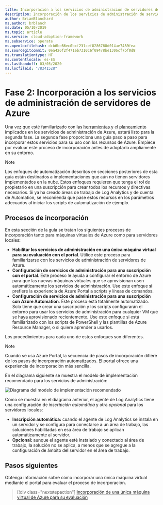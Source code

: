 ```yaml
---
title: Incorporación a los servicios de administración de servidores de Azure
description: Incorporación de los servicios de administración de servidores de Azure con información para servidores locales y máquinas virtuales de Azure.
author: BrianBlanchard
ms.author: brblanch
ms.date: 05/10/2019
ms.topic: article
ms.service: cloud-adoption-framework
ms.subservice: operate
ms.openlocfilehash: dcb6be86ec0bcf231cef8286768d014ae7489fea
ms.sourcegitcommit: 0ea426f2f471eb7310c6f09478be1306cf7bf0d8
ms.translationtype: HT
ms.contentlocale: es-ES
ms.lasthandoff: 03/05/2020
ms.locfileid: "78341528"
---
```

# <a name="phase-2-onboarding-azure-server-management-services"></a>Fase 2: Incorporación a los servicios de administración de servidores de Azure

Una vez que esté familiarizado con las [herramientas ](./tools-services.md) y el [planeamiento](./prerequisites.md) implicados en los servicios de administración de Azure, estará listo para la segunda fase. La segunda fase proporciona una guía paso a paso para incorporar estos servicios para su uso con los recursos de Azure. Empiece por evaluar este proceso de incorporación antes de adoptarlo ampliamente en su entorno.

> [!NOTE]
> Los enfoques de automatización descritos en secciones posteriores de esta guía están destinados a implementaciones que aún no tienen servidores implementados en la nube. Estos enfoques requieren que tenga el rol de propietario en una suscripción para crear todos los recursos y directivas necesarios. Si ya ha creado áreas de trabajo de Log Analytics y de cuenta de Automation, se recomienda que pase estos recursos en los parámetros adecuados al iniciar los scripts de automatización de ejemplo.

## <a name="onboarding-processes"></a>Procesos de incorporación

En esta sección de la guía se tratan los siguientes procesos de incorporación tanto para máquinas virtuales de Azure como para servidores locales:

- **Habilitar los servicios de administración en una única máquina virtual para su evaluación con el portal**. Utilice este proceso para familiarizarse con los servicios de administración de servidores de Azure.
- **Configuración de servicios de administración para una suscripción con el portal**. Este proceso le ayuda a configurar el entorno de Azure para que las nuevas máquinas virtuales que se aprovisionan usen automáticamente los servicios de administración. Use este enfoque si prefiere la experiencia de Azure Portal a scripts y líneas de comandos.
- **Configuración de servicios de administración para una suscripción con Azure Automation**. Este proceso está totalmente automatizado. Solo tiene que crear una suscripción y los scripts configurarán el entorno para usar los servicios de administración para cualquier VM que se haya aprovisionado recientemente. Use este enfoque si está familiarizado con los scripts de PowerShell y las plantillas de Azure Resource Manager, o si quiere aprender a usarlos.

Los procedimientos para cada uno de estos enfoques son diferentes.

> [!NOTE]
> Cuando se usa Azure Portal, la secuencia de pasos de incorporación difiere de los pasos de incorporación automatizados. El portal ofrece una experiencia de incorporación más sencilla.

En el diagrama siguiente se muestra el modelo de implementación recomendado para los servicios de administración:

![Diagrama del modelo de implementación recomendado](./media/recommended-deployment.png)

Como se muestra en el diagrama anterior, el agente de Log Analytics tiene una configuración de *inscripción automática* y otra *opcional* para los servidores locales:

- **Inscripción automática:** cuando el agente de Log Analytics se instala en un servidor y se configura para conectarse a un área de trabajo, las soluciones habilitadas en esa área de trabajo se aplican automáticamente al servidor.
- **Opcional:** aunque el agente esté instalado y conectado al área de trabajo, la solución no se aplica, a menos que se agregue a la configuración de ámbito del servidor en el área de trabajo.

## <a name="next-steps"></a>Pasos siguientes

Obtenga información sobre cómo incorporar una única máquina virtual mediante el portal para evaluar el proceso de incorporación.

> [!div class="nextstepaction"]
> [Incorporación de una única máquina virtual de Azure para su evaluación](./onboard-single-vm.md)

